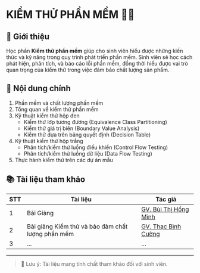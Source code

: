 # KIỂM THỬ PHẦN MỀM 👨‍💻

## 📌 Giới thiệu
Học phần **Kiểm thử phần mềm** giúp cho sinh viên hiểu được những kiến thức và kỹ năng trong quy trình phát triển phần mềm. Sinh viên sẽ học cách phát hiện, phân tích, và báo cáo lỗi phần mềm, đồng thời hiểu được vai trò quan trọng của kiểm thử trong việc đảm bảo chất lượng sản phẩm.

## 📖 Nội dung chính
1. Phần mềm và chất lượng phần mềm
2. Tổng quan về kiểm thử phần mềm
3. Kỹ thuật kiểm thử hộp đen
   - Kiểm thử lớp tương đương (Equivalence Class Partitioning)
   - Kiểm thử giá trị biên (Boundary Value Analysis)
   - Kiểm thử dựa trên bảng quyết định (Decision Table)
4. Kỹ thuật kiểm thử hộp trắng
   - Phân tích/kiểm thử luồng điều khiển (Control Flow Testing)
   - Phân tích/kiểm thử luồng dữ liệu (Data Flow Testing)
6. Thực hành kiểm thử trên các dự án mẫu

## 📚 Tài liệu tham khảo
| STT    | Tài liệu      | Tác giả|
|--------|-----------------|------------|
| 1      | Bài Giảng  | [GV. Bùi Thị Hồng Minh](https://github.com/TuanKiet1774/Testing/blob/main/SlideBaiGiang.pdf)          |
| 2      | Bài giảng Kiểm thử và bảo đảm chất lượng phần mềm  | [GV. Thạc Bình Cường](https://elearning.ntu.edu.vn/pluginfile.php/1185788/mod_resource/content/1/BGKiemThuVaDaoBaoChatLuongPhanMem_ThacBinhCuong.pdf)|
| 3      |...|... |

---

> 📌 Lưu ý: Tài liệu mang tính chất tham khảo đối với sinh viên.
